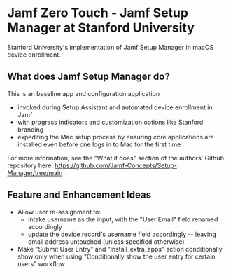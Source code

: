 # Jamf Zero Touch - Jamf Setup Manager at Stanford University
Stanford University's implementation of Jamf Setup Manager in macOS device enrollment.

## What does Jamf Setup Manager do?
This is an baseline app and configuration application
* invoked during Setup Assistant and automated device enrollment in Jamf
* with progress indicators and customization options like Stanford branding
* expediting the Mac setup process by ensuring core applications are installed even before one logs in to Mac for the first time

For more information, see the "What it does" section of the authors' Github repository here: https://github.com/Jamf-Concepts/Setup-Manager/tree/main

## Feature and Enhancement Ideas
- Allow user re-assignment to:
  * intake username as the input, with the "User Email" field renamed accordingly
  * update the device record's username field accordingly -- leaving email address untouched (unless specified otherwise)
- Make "Submit User Entry" and "install_extra_apps" action conditionally show only when using "Conditionally show the user entry for certain users" workflow
